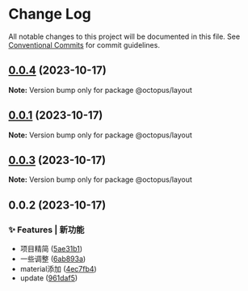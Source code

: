 # Change Log

All notable changes to this project will be documented in this file.
See [Conventional Commits](https://conventionalcommits.org) for commit guidelines.

## [0.0.4](https://github.com/Season-Z/skeleton/compare/v0.0.1...v0.0.4) (2023-10-17)

**Note:** Version bump only for package @octopus/layout

## [0.0.1](https://github.com/Season-Z/skeleton/compare/v0.0.3...v0.0.1) (2023-10-17)

**Note:** Version bump only for package @octopus/layout

## [0.0.3](https://github.com/Season-Z/skeleton/compare/v0.0.2...v0.0.3) (2023-10-17)

**Note:** Version bump only for package @octopus/layout

## 0.0.2 (2023-10-17)

### ✨ Features | 新功能

* 项目精简 ([5ae31b1](https://github.com/Season-Z/skeleton/commit/5ae31b163ffd0d324721efa2f357826079498522))
* 一些调整 ([6ab893a](https://github.com/Season-Z/skeleton/commit/6ab893abcd9a9958e53f87f1b4719e4981b62f7a))
* material添加 ([4ec7fb4](https://github.com/Season-Z/skeleton/commit/4ec7fb4d8485bf3c4df3b0da58c9c9a9c4cc6b4f))
* update ([961daf5](https://github.com/Season-Z/skeleton/commit/961daf5ecf7d1628df40a3b5ba222d6a7043106e))
